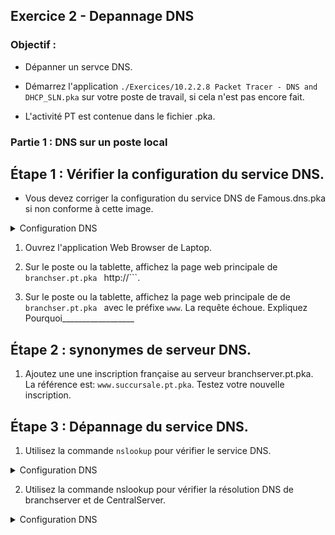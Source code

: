 ## Exercice 2 - Depannage DNS 

### Objectif : 

- Dépanner un servce DNS.

- Démarrez l'application  ```./Exercices/10.2.2.8 Packet Tracer - DNS and DHCP_SLN.pka``` sur votre poste de travail, si cela n'est pas encore fait.

- L'activité  PT est contenue dans le fichier .pka. 

### Partie 1 :  DNS sur un poste local
## Étape 1 :   Vérifier la configuration du service DNS.

- Vous devez corriger la configuration du service DNS de Famous.dns.pka si non conforme à cette image.

<details>
    <summary>Configuration DNS</summary>

![Configuration DNS](img/DNS_Configure.png)

</details>

1. Ouvrez l'application Web Browser de Laptop.

2. Sur le poste ou la tablette, affichez la page web principale de  ```branchser.pt.pka ``` http://```.

2. Sur le poste ou la tablette, affichez la page web principale de de  ```branchser.pt.pka ``` avec le préfixe ```www```. La requête échoue. Expliquez Pourquoi__________________

## Étape 2 :   synonymes de serveur DNS.

 1. Ajoutez une une inscription française au serveur branchserver.pt.pka. La référence est: ```www.succursale.pt.pka```. Testez votre nouvelle inscription.

## Étape 3 :   Dépannage du service DNS.

1. Utilisez la commande ```nslookup``` pour vérifier le service DNS.

<details>
    <summary>Configuration DNS</summary>

![NSLookup](img/NSLookup.png)

</details>

2. Utilisez la commande nslookup pour vérifier la résolution DNS de branchserver et de CentralServer.

<details>
    <summary>Configuration DNS</summary>

![NSLookup_BranchServer](img/NSLookup_BranchServer.png)

</details>
